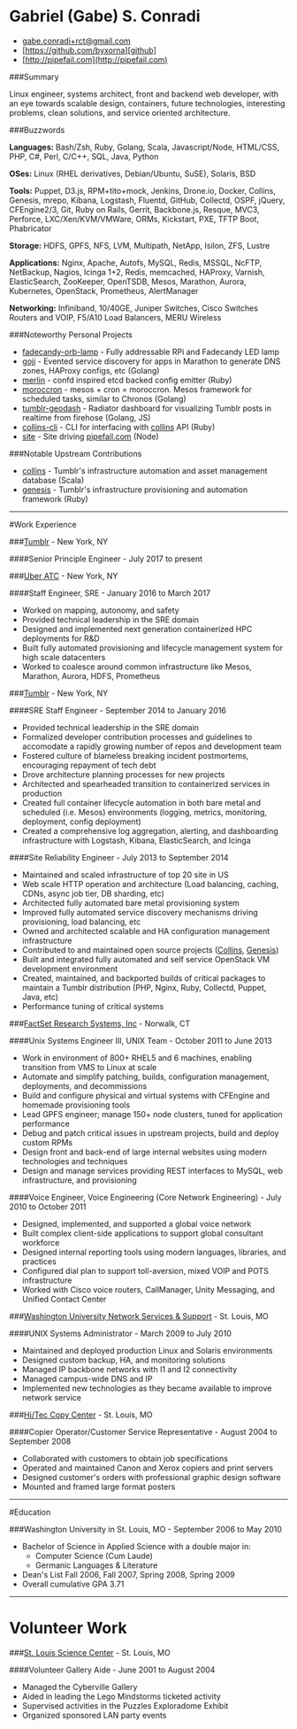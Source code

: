 [github]: https://github.com/byxorna "GitHub"
[email]: mailto:gabe.conradi+rct@gmail.com
[factset]: https://www.factset.com "FactSet Research Systems"
[tumblr]: https://www.tumblr.com "Tumblr"
[uberatc]: https://www.uberatc.com "Uber ATC"
[nss]: http://nss.wustl.edu/ "Washington University Network Services"
[hitec]: http://www.hiteccopy.com/ "Hi/Tec Copy Center"
[slsc]: http://www.slsc.org/ "St. Louis Science Center"
[collins]: https://github.com/tumblr/collins "Collins"
[genesis]: https://github.com/tumblr/genesis "Genesis"
[goji]: https://github.com/byxorna/goji "Goji"
[merlin]: https://github.com/byxorna/merlin "Merlin"
[moroccron]: https://github.com/byxorna/moroccron "Moroccron"
[tumblr-geodash]: https://github.com/byxorna/tumblr-geodash "Tumblr Geodash"
[collins-cli]: https://github.com/byxorna/collins-cli "Collins CLI"
[site]: https://github.com/byxorna/site "Site"
[pipefail]: https://pipefail.com "pipefail.com"
[fadecandy-orb-lamp]: https://github.com/byxorna/fadecandy-orb-lamp "fadecandy-orb-lamp"

Gabriel (Gabe) S. Conradi
==================

- [gabe.conradi+rct@gmail.com][email]
- [https://github.com/byxorna][github]
- [http://pipefail.com](http://pipefail.com)

###Summary

Linux engineer, systems architect, front and backend web developer, with an eye towards scalable design, containers, future technologies, interesting problems, clean solutions, and service oriented architecture.

###Buzzwords

__Languages:__ Bash/Zsh, Ruby, Golang, Scala, Javascript/Node, HTML/CSS, PHP, C\#, Perl, C/C++, SQL, Java, Python

__OSes:__ Linux (RHEL derivatives, Debian/Ubuntu, SuSE), Solaris, BSD

__Tools:__ Puppet, D3.js, RPM+tito+mock, Jenkins, Drone.io, Docker, Collins, Genesis, mrepo, Kibana, Logstash, Fluentd, GitHub, Collectd, OSPF, jQuery, CFEngine2/3, Git, Ruby on Rails, Gerrit, Backbone.js, Resque, MVC3, Perforce, LXC/Xen/KVM/VMWare, ORMs, Kickstart, PXE, TFTP Boot, Phabricator

__Storage:__ HDFS, GPFS, NFS, LVM, Multipath, NetApp, Isilon, ZFS, Lustre

__Applications:__ Nginx, Apache, Autofs, MySQL, Redis, MSSQL, NcFTP, NetBackup, Nagios, Icinga 1+2, Redis, memcached, HAProxy, Varnish, ElasticSearch, ZooKeeper, OpenTSDB, Mesos, Marathon, Aurora, Kubernetes, OpenStack, Prometheus, AlertManager

__Networking:__ Infiniband, 10/40GE, Juniper Switches, Cisco Switches Routers and VOIP, F5/A10 Load Balancers, MERU Wireless

###Noteworthy Personal Projects

- [fadecandy-orb-lamp] - Fully addressable RPi and Fadecandy LED lamp
- [goji] - Evented service discovery for apps in Marathon to generate DNS zones, HAProxy configs, etc (Golang)
- [merlin] - confd inspired etcd backed config emitter (Ruby)
- [moroccron] - mesos + cron = moroccron. Mesos framework for scheduled tasks, similar to Chronos (Golang)
- [tumblr-geodash] - Radiator dashboard for visualizing Tumblr posts in realtime from firehose (Golang, JS)
- [collins-cli] - CLI for interfacing with [collins] API (Ruby)
- [site] - Site driving [pipefail.com][pipefail] (Node)

###Notable Upstream Contributions

- [collins] - Tumblr's infrastructure automation and asset management database (Scala)
- [genesis] - Tumblr's infrastructure provisioning and automation framework (Ruby)

***

#Work Experience

###[Tumblr][tumblr] - New York, NY

####Senior Principle Engineer - July 2017 to present

###[Uber ATC][uberatc] - New York, NY

####Staff Engineer, SRE - January 2016 to March 2017

- Worked on mapping, autonomy, and safety
- Provided technical leadership in the SRE domain
- Designed and implemented next generation containerized HPC deployments for R&D
- Built fully automated provisioning and lifecycle management system for high scale datacenters
- Worked to coalesce around common infrastructure like Mesos, Marathon, Aurora, HDFS, Prometheus

###[Tumblr][tumblr] - New York, NY

####SRE Staff Engineer - September 2014 to January 2016

- Provided technical leadership in the SRE domain
- Formalized developer contribution processes and guidelines to accomodate a rapidly growing number of repos and development team 
- Fostered culture of blameless breaking incident postmortems, encouraging repayment of tech debt
- Drove architecture planning processes for new projects
- Architected and spearheaded transition to containerized services in production
- Created full container lifecycle automation in both bare metal and scheduled (i.e. Mesos) environments (logging, metrics, monitoring, deployment, config deployment)
- Created a comprehensive log aggregation, alerting, and dashboarding infrastructure with Logstash, Kibana, ElasticSearch, and Icinga

####Site Reliability Engineer - July 2013 to September 2014

- Maintained and scaled infrastructure of top 20 site in US
- Web scale HTTP operation and architecture (Load balancing, caching, CDNs, async job tier, DB sharding, etc)
- Architected fully automated bare metal provisioning system
- Improved fully automated service discovery mechanisms driving provisioning, load balancing, etc
- Owned and architected scalable and HA configuration management infrastructure
- Contributed to and maintained open source projects ([Collins][collins], [Genesis][genesis])
- Built and integrated fully automated and self service OpenStack VM development environment
- Created, maintained, and backported builds of critical packages to maintain a Tumblr distribution (PHP, Nginx, Ruby, Collectd, Puppet, Java, etc)
- Performance tuning of critical systems


###[FactSet Research Systems, Inc][factset] - Norwalk, CT

####Unix Systems Engineer III, UNIX Team - October 2011 to June 2013

- Work in environment of 800+ RHEL5 and 6 machines, enabling transition from VMS to Linux at scale
- Automate and simplify patching, builds, configuration management, deployments, and decommissions
- Build and configure physical and virtual systems with CFEngine and homemade provisioning tools
- Lead GPFS engineer; manage 150+ node clusters, tuned for application performance
- Debug and patch critical issues in upstream projects, build and deploy custom RPMs
- Design front and back-end of large internal websites using modern technologies and techniques
- Design and manage services providing REST interfaces to MySQL, web infrastructure, and provisioning


####Voice Engineer, Voice Engineering (Core Network Engineering) - July 2010 to October 2011

- Designed, implemented, and supported a global voice network 
- Built complex client-side applications to support global consultant workforce 
- Designed internal reporting tools using modern languages, libraries, and practices 
- Configured dial plan to support toll-aversion, mixed VOIP and POTS infrastructure 
- Worked with Cisco voice routers, CallManager, Unity Messaging, and Unified Contact Center


###[Washington University Network Services & Support][nss] - St. Louis, MO

####UNIX Systems Administrator - March 2009 to July 2010

- Maintained and deployed production Linux and Solaris environments 
- Designed custom backup, HA, and monitoring solutions 
- Managed IP backbone networks with I1 and I2 connectivity 
- Managed campus-wide DNS and IP 
- Implemented new technologies as they became available to improve network service 


###[Hi/Tec Copy Center][hitec] - St. Louis, MO

####Copier Operator/Customer Service Representative - August 2004 to September 2008

- Collaborated with customers to obtain job specifications 
- Operated and maintained Canon and Xerox copiers and print servers 
- Designed customer's orders with professional graphic design software 
- Mounted and framed large format posters 

***

#Education

###Washington University in St. Louis, MO - September 2006 to May 2010

- Bachelor of Science in Applied Science with a double major in:
  - Computer Science (Cum Laude)
  - Germanic Languages & Literature
- Dean's List Fall 2006, Fall 2007, Spring 2008, Spring 2009
- Overall cumulative GPA 3.71

***

Volunteer Work
==============

###[St. Louis Science Center][slsc] - St. Louis, MO

####Volunteer Gallery Aide - June 2001 to August 2004

- Managed the Cyberville Gallery 
- Aided in leading the Lego Mindstorms ticketed activity 
- Supervised activities in the Puzzles Exploradome Exhibit 
- Organized sponsored LAN party events 

